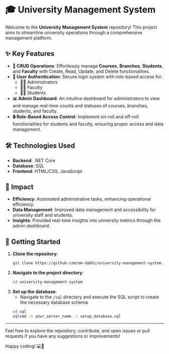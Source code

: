 # 🎓 University Management System

Welcome to the **University Management System** repository! This project aims to streamline university operations through a comprehensive management platform.

## ✨ Key Features

- **🔄 CRUD Operations**: Effortlessly manage **Courses**, **Branches**, **Students**, and **Faculty** with Create, Read, Update, and Delete functionalities.
- **🔐 User Authentication**: Secure login system with role-based access for:
  - 🧑‍🏫 Administrators
  - 👩‍🏫 Faculty
  - 👨‍🎓 Students
- **📊 Admin Dashboard**: An intuitive dashboard for administrators to view and manage real-time counts and statuses of courses, branches, students, and faculty.
- **🔒 Role-Based Access Control**: Implement on-roll and off-roll functionalities for students and faculty, ensuring proper access and data management.

## 🛠️ Technologies Used

- **Backend**: .NET Core
- **Database**: SQL
- **Frontend**: HTML/CSS, JavaScript

## 🌟 Impact

- **Efficiency**: Automated administrative tasks, enhancing operational efficiency.
- **Data Management**: Improved data management and accessibility for university staff and students.
- **Insights**: Provided real-time insights into university metrics through the admin dashboard.

## 🚀 Getting Started

1. **Clone the repository**:
    ```bash
    git clone https://github.com/om-dabhi/university-management-system.git
    ```
2. **Navigate to the project directory**:
    ```bash
    cd university-management-system
    ```
4. **Set up the database**:
   - Navigate to the `/sql` directory and execute the SQL script to create the necessary database schema.
    ```bash
    cd sql
    sqlcmd -S your_server_name -i setup_database.sql
    ```

---

Feel free to explore the repository, contribute, and open issues or pull requests if you have any suggestions or improvements!

Happy coding! 💻🚀
